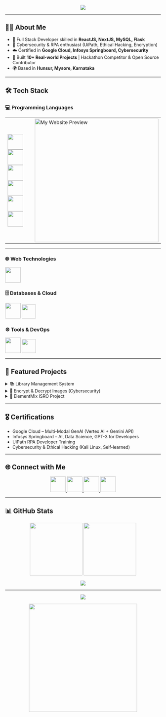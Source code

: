 <!-- Animated Banner -->
<p align="center">
  <img src="https://readme-typing-svg.herokuapp.com?size=28&color=00C4FF&center=true&vCenter=true&width=900&height=60&lines=Hi+👋+I'm+Arshad+Pasha;Full+Stack+Web+Developer;AI+%26+Cybersecurity+Enthusiast;Hackathon+Participant+%26+Problem+Solver" />
</p>

---

## 👨‍💻 About Me
- 🚀 Full Stack Developer skilled in **ReactJS, NextJS, MySQL, Flask**
- 🔐 Cybersecurity & RPA enthusiast (UiPath, Ethical Hacking, Encryption)
- ☁️ Certified in **Google Cloud, Infosys Springboard, Cybersecurity**
- 🎯 Built **10+ Real-world Projects** | Hackathon Competitor & Open Source Contributor
- 🌍 Based in **Hunsur, Mysore, Karnataka**

---

## 🛠️ Tech Stack  

### 💻 Programming Languages  

<table>
<tr>
<td>

<img src="https://skillicons.dev/icons?i=python" height="50" onerror="this.style.display='none'"/>
<img src="https://skillicons.dev/icons?i=java" height="50" onerror="this.style.display='none'"/>
<img src="https://skillicons.dev/icons?i=cpp" height="50" onerror="this.style.display='none'"/>
<img src="https://skillicons.dev/icons?i=c" height="50" onerror="this.style.display='none'"/>
<img src="https://skillicons.dev/icons?i=cs" height="50" onerror="this.style.display='none'"/>
<img src="https://skillicons.dev/icons?i=dotnet" height="50" onerror="this.style.display='none'"/>

</td>
<td>

<!-- Website Preview -->
<a href="https://arshadpasha.tech" target="_blank">
  <img src="https://api.microlink.io/?url=https%3A%2F%2Farshadpasha.tech&overlay.browser=screenshot&embed=screenshot.url" 
       width="400px" 
       alt="My Website Preview" 
       onerror="this.style.display='none'"/>
</a>

</td>
</tr>
</table>

---

### 🌐 Web Technologies  
<p align="left">
  <img src="https://skillicons.dev/icons?i=html,css,js,react,nextjs,flask" height="50" onerror="this.style.display='none'"/>
</p>

### 🗄️ Databases & Cloud  
<p align="left">
  <img src="https://skillicons.dev/icons?i=mysql,sqlite,gcp" height="50" onerror="this.style.display='none'"/>
  <img src="https://www.vectorlogo.zone/logos/google_vertexai/google_vertexai-icon.svg" height="45" onerror="this.style.display='none'"/>
</p>

### ⚙️ Tools & DevOps  
<p align="left">
  <img src="https://skillicons.dev/icons?i=git,github,gitlab,linux" height="50" onerror="this.style.display='none'"/>
  <img src="https://www.vectorlogo.zone/logos/uipath/uipath-icon.svg" height="45" onerror="this.style.display='none'"/>
</p>

---

## 📌 Featured Projects

<details>
  <summary>📚 Library Management System</summary>
  Full-stack web app with **login, CRUD, issue/return, Excel export**, deployed on Railway with external MySQL.  
  🔗 [GitHub Repo](https://github.com/pashaarshad/Project-4-LMS-Team-Project-sdc-2025-6days)
</details>

<details>
  <summary>🔐 Encrypt & Decrypt Images (Cybersecurity)</summary>
  GUI tool with **steganography + encryption**, secure data hiding & retrieval.  
  🔗 [Live Demo](https://project-5-encrypt-decrypt-project-w9hq.onrender.com/)
</details>

<details>
  <summary>🧪 ElementMix ISRO Project</summary>
  Chemical reaction simulator powered by **AI (DeepSeek + OpenRouter API)**, deployed on Render.  
  🔗 [Live Demo](https://elementmix-isro-project.onrender.com/)
</details>

---

## 🎖️ Certifications
- Google Cloud – Multi-Modal GenAI (Vertex AI + Gemini API)  
- Infosys Springboard – AI, Data Science, GPT-3 for Developers  
- UiPath RPA Developer Training  
- Cybersecurity & Ethical Hacking (Kali Linux, Self-learned)

---

## 🌐 Connect with Me  

<p align="center">
  <a href="https://www.linkedin.com/in/arshad-pasha">
    <img src="https://skillicons.dev/icons?i=linkedin" height="50" onerror="this.style.display='none'"/>
  </a>
  <a href="https://github.com/pashaarshad">
    <img src="https://skillicons.dev/icons?i=github" height="50" onerror="this.style.display='none'"/>
  </a>
  <a href="https://arshadpasha.tech">
    <img src="https://img.icons8.com/fluency/48/domain.png" height="50" onerror="this.style.display='none'"/>
  </a>
  <a href="mailto:arshadpashaintern@gmail.com">
    <img src="https://img.icons8.com/color/48/gmail-new.png" height="50" onerror="this.style.display='none'"/>
  </a>
</p>

---

## 📊 GitHub Stats  

<p align="center">
  <img src="https://github-readme-stats.vercel.app/api?username=pashaarshad&show_icons=true&theme=tokyonight" height="170"/>
  <img src="https://github-readme-streak-stats.herokuapp.com/?user=pashaarshad&theme=tokyonight" height="170"/>
</p>

<p align="center">
  <img src="https://github-readme-activity-graph.vercel.app/graph?username=pashaarshad&bg_color=0D1117&color=00C4FF&line=00C4FF&point=FFFFFF&hide_border=true" />
</p>

---

<p align="center">
  <img src="https://profile-counter.glitch.me/pashaarshad/count.svg" />
</p>

<p align="center">
  <img src="https://raw.githubusercontent.com/abhisheknaiidu/abhisheknaiidu/master/code.gif" width="350"/>
</p>
